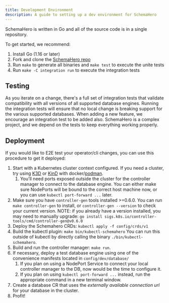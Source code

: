 ```yaml
---
title: Development Environment
description: A guide to setting up a dev environment for SchemaHero
---
```


SchemaHero is written in Go and all of the source code is in a single repository.

To get started, we recommend:

1. Install Go (1.16 or later)
1. Fork and clone the [SchemaHero repo](https://github.com/schemahero/schemahero)
1. Run `make` to generate all binaries and `make test` to execute the unite tests
1. Run `make -C integration run` to execute the integration tests

## Testing 

As you iterate on a change, there's a full set of integration tests that validate compatibility with all versions of all supported database engines.
Running the integration tests will ensure that no local change is breaking support for the various supported databases.
When adding a new feature, we encourage an integration test to be added also.
SchemaHero is a complex project, and we depend on the tests to keep everything working properly.

## Deployment

If you would like to E2E test your operator/cli changes, you can use this procedure to get it deployed:

1. Start with a Kubernetes cluster context configured. If you need a cluster, try using [K3D](https://k3d.io/) or [KinD](https://kind.sigs.k8s.io/) with docker/[podman](https://podman.io/).
    1. You'll need ports exposed outside the cluster for the controller manager to connect to the database engine. You can either make sure NodePorts will be bound to the correct host machine now, or you can use `kubectl port-forward ...` later.
1. Make sure you have `controller-gen` tools installed >=0.6.0.
You can run `make controller-gen` to install, or `controller-gen --version` to check your current version.
NOTE: if you already have a version installed, you may need to manually upgrade: `go install sigs.k8s.io/controller-tools/cmd/controller-gen@v0.6.0`
1. Deploy the Schemahero CRDs: `kubectl apply -f config/crds/v1`
1. Build the kubectl plugin: `make bin/kubectl-schemahero`
You can run this outside of kubectl by directly calling the binary `./bin/kubectl-schemahero`.
1. Build and run the controller manager: `make run`.
1. If necessary, deploy a test database engine using one of the convenience manifests located in `config/dev/database/`
    1. If you plan on using a NodePort Service to connect your local controller manager to the DB, now would be the time to configure it.
    1. If you plan on using `kubectl port-forward ...` instead, run the appropriate command in a new terminal window.
1. Create a database CR that uses the *externally available connection url* for your database in the cluster.
1. Profit!

